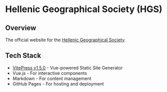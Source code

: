 # Hellenic Geographical Society (HGS)

## Overview
The official website for the [Hellenic Geographical Society](https://hgs-web.github.io/HGS/).

## Tech Stack
- [VitePress v1.5.0](https://vitepress.dev/) - Vue-powered Static Site Generator
- Vue.js - For interactive components
- Markdown - For content management
- GitHub Pages - For hosting and deployment
